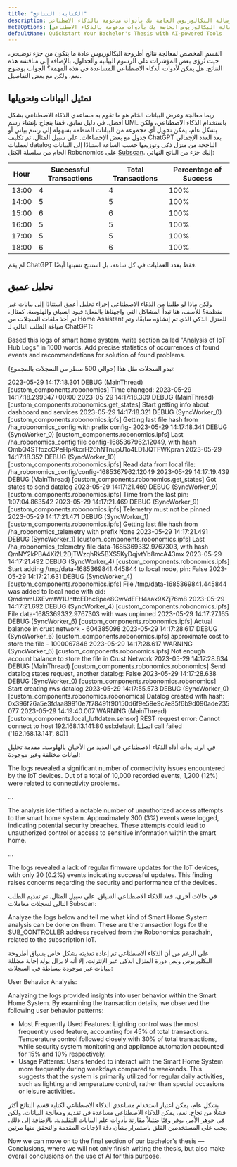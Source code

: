 ```yaml
---
title: "الكتابة: النتائج"
description: ابدأ رسالة البكالوريوس الخاصة بك بأدوات مدعومة بالذكاء الاصطناعي
metaOptions: [تعلم، ابدأ رسالة البكالوريوس الخاصة بك بأدوات مدعومة بالذكاء الاصطناعي]
defaultName: Quickstart Your Bachelor's Thesis with AI-powered Tools
---
```


<RoboAcademyText fWeight="500">
القسم المخصص لمعالجة نتائج أطروحة البكالوريوس عادة ما يتكون من جزء توضيحي، حيث تُرؤى بعض المؤشرات على الرسوم البيانية والجداول، بالإضافة إلى مناقشة هذه النتائج. هل يمكن لأدوات الذكاء الاصطناعي المساعدة في هذه المهمة؟ الجواب بوضوح نعم، ولكن مع بعض التفاصيل.
</RoboAcademyText>

## تمثيل البيانات وتحويلها

ربما معالجة وعرض البيانات الخام هو ما تقوم به مساعدي الذكاء الاصطناعي بشكل أفضل. في دليل سابق، قمنا بنجاح بإنشاء رسم UML باستخدام الذكاء الاصطناعي، ولكن بشكل عام، يمكن تحويل أي مجموعة من البيانات المنظمة بسهولة إلى رسم بياني أو جدول مع بعض الإحصاءات. على سبيل المثال، تم تكليف ChatGPT بعد العدد الإجمالي لعمليات datalog الناجحة من منزل ذكي وتوزيعها حسب الساعة استنادًا إلى البيانات الخام من سلسلة الكتل Robonomics على [Subscan](https://robonomics.subscan.io/). إليك جزء من الناتج النهائي:

| Hour  | Successful Transactions | Total Transactions | Percentage of Success |
|-------|-------------------------|--------------------|-----------------------|
| 13:00 | 4                       | 4                  | 100%                  |
| 14:00 | 5                       | 5                  | 100%                  |
| 15:00 | 6                       | 6                  | 100%                  |
| 16:00 | 5                       | 5                  | 100%                  |
| 17:00 | 5                       | 5                  | 100%                  |
| 18:00 | 6                       | 6                  | 100%                  |

لم يقم ChatGPT فقط بعدد العمليات في كل ساعة، بل استنتج نسبتها أيضًا. 

## تحليل عميق

ولكن ماذا لو طلبنا من الذكاء الاصطناعي إجراء تحليل أعمق استنادًا إلى بيانات غير منظمة؟ للأسف، هنا تبدأ المشاكل التي واجهناها بالفعل: قيود السياق والهلوسة. كمثال، تم أخذ ملفات السجلات من Home Assistant للمنزل الذكي الذي تم إنشاؤه سابقًا، وتم صياغة الطلب التالي لـ ChatGPT:

<RoboAcademyDialog>

Based this logs of smart home system, write section called "Analysis of IoT Hub Logs" in 1000 words. Add precise statistics of occurrences of found events and recommendations for solution of found problems.

</RoboAcademyDialog>

تبدو السجلات مثل هذا (حوالي 500 سطر من السجلات بالمجموع):

<LessonCodeWrapper language="bash" noCopyIcon noLines codeClass="big-code">
    2023-05-29 14:17:18.301 DEBUG (MainThread) [custom_components.robonomics] Time changed: 2023-05-29 14:17:18.299347+00:00
    2023-05-29 14:17:18.309 DEBUG (MainThread) [custom_components.robonomics.get_states] Start getting info about dashboard and services
    2023-05-29 14:17:18.321 DEBUG (SyncWorker_0) [custom_components.robonomics.ipfs] Getting last file hash from /ha_robonomics_config with prefix config-
    2023-05-29 14:17:18.341 DEBUG (SyncWorker_0) [custom_components.robonomics.ipfs] Last /ha_robonomics_config file config-1685367962.12049, with hash QmbQ4STfozcCPeHpKkcrH26hNTnupU1o4LD1JQTFWKpran
    2023-05-29 14:17:18.352 DEBUG (SyncWorker_10) [custom_components.robonomics.ipfs] Read data from local file: /ha_robonomics_config/config-1685367962.12049
    2023-05-29 14:17:19.439 DEBUG (MainThread) [custom_components.robonomics.get_states] Got states to send datalog
    2023-05-29 14:17:21.469 DEBUG (SyncWorker_9) [custom_components.robonomics.ipfs] Time from the last pin: 1:07:04.863542
    2023-05-29 14:17:21.469 DEBUG (SyncWorker_9) [custom_components.robonomics.ipfs] Telemetry must not be pinned
    2023-05-29 14:17:21.471 DEBUG (SyncWorker_1) [custom_components.robonomics.ipfs] Getting last file hash from /ha_robonomics_telemetry with prefix None
    2023-05-29 14:17:21.491 DEBUG (SyncWorker_1) [custom_components.robonomics.ipfs] Last /ha_robonomics_telemetry file data-1685369332.9767303, with hash QmNY2kPBA4Xi2L2DjTWzqhRk5BXS5KyDqjvtYb8mcA43mx
    2023-05-29 14:17:21.492 DEBUG (SyncWorker_4) [custom_components.robonomics.ipfs] Start adding /tmp/data-1685369841.445844 to local node, pin: False
    2023-05-29 14:17:21.631 DEBUG (SyncWorker_4) [custom_components.robonomics.ipfs] File /tmp/data-1685369841.445844 was added to local node with cid: QmdmmUXEvmtW1UnttcEDhc8pee8CwVdEFH4aax9XZj76m8
    2023-05-29 14:17:21.692 DEBUG (SyncWorker_4) [custom_components.robonomics.ipfs] File data-1685369332.9767303 with was unpinned
    2023-05-29 14:17:27.165 DEBUG (SyncWorker_6) [custom_components.robonomics.ipfs] Actual balance in crust network - 604385098
    2023-05-29 14:17:28.617 DEBUG (SyncWorker_6) [custom_components.robonomics.ipfs] approximate cost to store the file - 1000067848
    2023-05-29 14:17:28.617 WARNING (SyncWorker_6) [custom_components.robonomics.ipfs] Not enough account balance to store the file in Crust Network
    2023-05-29 14:17:28.634 DEBUG (MainThread) [custom_components.robonomics.robonomics] Send datalog states request, another datalog: False
    2023-05-29 14:17:28.638 DEBUG (SyncWorker_0) [custom_components.robonomics.robonomics] Start creating rws datalog
    2023-05-29 14:17:55.573 DEBUG (SyncWorker_0) [custom_components.robonomics.robonomics] Datalog created with hash: 0x396f26a5e3fdaa89910e7f78491f90150d6f9e59e9c7e85f6b9d090ade235077
    2023-05-29 14:19:40.007 WARNING (MainThread) [custom_components.local_luftdaten.sensor] REST request error: Cannot connect to host 192.168.13.141:80 ssl:default [اتصل call failed ('192.168.13.141', 80)]

</LessonCodeWrapper>

في الرد، بدأت أداة الذكاء الاصطناعي في العديد من الأحيان بالهلوسة، مقدمة تحليل لبيانات مختلفة وغير موجودة:

<RoboAcademyDialog>

<ChatGPT/>

The logs revealed a significant number of connectivity issues encountered by the IoT devices. Out of a total of 10,000 recorded events, 1,200 (12%) were related to connectivity problems.

...

The analysis identified a notable number of unauthorized access attempts to the smart home system. Approximately 300 (3%) events were logged, indicating potential security breaches. These attempts could lead to unauthorized control or access to sensitive information within the smart home.

...

The logs revealed a lack of regular firmware updates for the IoT devices, with only 20 (0.2%) events indicating successful updates. This finding raises concerns regarding the security and performance of the devices.

</RoboAcademyDialog>

في حالات أخرى، فقد الذكاء الاصطناعي السياق. على سبيل المثال، تم تقديم الطلب التالي لسجلات معاملات Subscan:

<RoboAcademyDialog>

Analyze the logs below and tell me what kind of Smart Home System analysis can be done on them. These are the transaction logs for the SUB_CONTROLLER address received from the Robonomics parachain, related to the subscription IoT.

</RoboAcademyDialog>

على الرغم من أن الذكاء الاصطناعي تم إعادة تغذيته بشكل خاص بسياق أطروحة البكلوريوس ونص دورة المنزل الذكي عبر الإنترنت، إلا أنه لا يزال يولد إجابة مضللة ببيانات غير موجودة ببساطة في السجلات:

<RoboAcademyDialog>

<ChatGPT/>

User Behavior Analysis:

Analyzing the logs provided insights into user behavior within the Smart Home System. By examining the transaction details, we observed the following user behavior patterns:
- Most Frequently Used Features: Lighting control was the most frequently used feature, accounting for 45% of total transactions. Temperature control followed closely with 30% of total transactions, while security system monitoring and appliance automation accounted for 15% and 10% respectively.
- Usage Patterns: Users tended to interact with the Smart Home System more frequently during weekdays compared to weekends. This suggests that the system is primarily utilized for regular daily activities, such as lighting and temperature control, rather than special occasions or leisure activities.

</RoboAcademyDialog>

بشكل عام، يمكن اعتبار استخدام مساعدي الذكاء الاصطناعي لكتابة قسم النتائج أكثر فشلًا من نجاح. نعم، يمكن للذكاء الاصطناعي مساعدة في تقديم ومعالجة البيانات، ولكن في جوهر الأمر، يوفر وقتًا ضئيلاً مقارنة بأدوات علم البيانات التقليدية. بالإضافة إلى ذلك، يجب على المستخدمين القلق باستمرار بشأن دقة الإجابات المقدمة والتحقق منها مرتين.

<RoboAcademyText fWeight="500">
Now we can move on to the final section of our bachelor's thesis — Conclusions, where we will not only finish writing the thesis, but also make overall conclusions on the use of AI for this purpose.
</RoboAcademyText>
